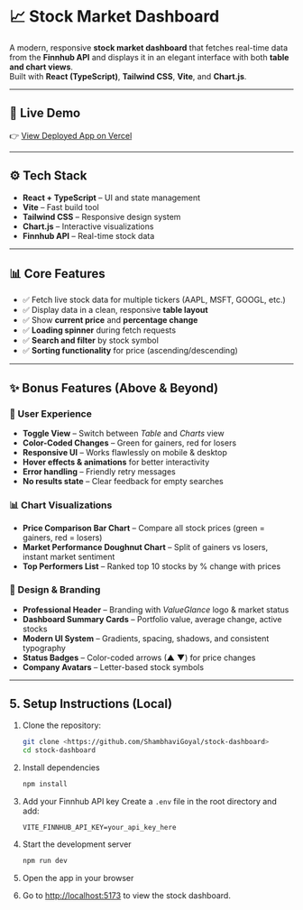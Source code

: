 # 📈 Stock Market Dashboard

A modern, responsive **stock market dashboard** that fetches real-time data from the **Finnhub API** and displays it in an elegant interface with both **table and chart views**.  
Built with **React (TypeScript)**, **Tailwind CSS**, **Vite**, and **Chart.js**.

---

## 🚀 Live Demo  
👉 [View Deployed App on Vercel](https://stock-dashboard-rouge.vercel.app/)

---

## ⚙️ Tech Stack
- **React + TypeScript** – UI and state management  
- **Vite** – Fast build tool  
- **Tailwind CSS** – Responsive design system  
- **Chart.js** – Interactive visualizations  
- **Finnhub API** – Real-time stock data  

---

## 📊 Core Features
- ✅ Fetch live stock data for multiple tickers (AAPL, MSFT, GOOGL, etc.)  
- ✅ Display data in a clean, responsive **table layout**  
- ✅ Show **current price** and **percentage change**  
- ✅ **Loading spinner** during fetch requests  
- ✅ **Search and filter** by stock symbol  
- ✅ **Sorting functionality** for price (ascending/descending)  

---

## ✨ Bonus Features (Above & Beyond)

### 🔄 User Experience
- **Toggle View** – Switch between *Table* and *Charts* view  
- **Color-Coded Changes** – Green for gainers, red for losers  
- **Responsive UI** – Works flawlessly on mobile & desktop  
- **Hover effects & animations** for better interactivity  
- **Error handling** – Friendly retry messages  
- **No results state** – Clear feedback for empty searches  

### 📊 Chart Visualizations
- **Price Comparison Bar Chart** – Compare all stock prices (green = gainers, red = losers)  
- **Market Performance Doughnut Chart** – Split of gainers vs losers, instant market sentiment  
- **Top Performers List** – Ranked top 10 stocks by % change with prices  

### 🎨 Design & Branding
- **Professional Header** – Branding with *ValueGlance* logo & market status  
- **Dashboard Summary Cards** – Portfolio value, average change, active stocks  
- **Modern UI System** – Gradients, spacing, shadows, and consistent typography  
- **Status Badges** – Color-coded arrows (▲ ▼) for price changes  
- **Company Avatars** – Letter-based stock symbols  

---

## 5. Setup Instructions (Local)
1. Clone the repository:
   ```bash
   git clone <https://github.com/ShambhaviGoyal/stock-dashboard>
   cd stock-dashboard

2. Install dependencies
   ```bash
   npm install
   
3. Add your Finnhub API key
   Create a `.env` file in the root directory and add:

   ```env
   VITE_FINNHUB_API_KEY=your_api_key_here
4. Start the development server
     ```bash
     npm run dev
5. Open the app in your browser
6. Go to [http://localhost:5173](http://localhost:5173) to view the stock dashboard.
